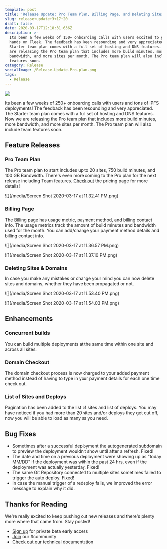 ```yaml
---
template: post
title: 'Release Update: Pro Team Plan, Billing Page, and Deleting Sites & Domains'
slug: release+update+3+17+20
draft: false
date: 2020-03-17T12:18:31.636Z
description: >-
  Its been a few weeks of 150+ onboarding calls with users excited to get their
  hands on Fleek. The feedback has been resounding and very appreciated. The
  Starter team plan comes with a full set of hosting and DNS features. Now we
  are releasing the Pro team plan that includes more build minutes, more
  bandwidth, and more sites per month. The Pro team plan will also include team
  features soon.
category: Release
socialImage: /Release-Update-Pro-plan.png
tags:
  - Release
---
```

![](/Release-Update-Pro-plan.png)

Its been a few weeks of 250+ onboarding calls with users and tons of IPFS deployments! The feedback has been resounding and very appreciated. The Starter team plan comes with a full set of hosting and DNS features. Now we are releasing the Pro team plan that includes more build minutes, more bandwidth, and more sites per month. The Pro team plan will also include team features soon.

## Feature Releases

### Pro Team Plan

The Pro team plan to start includes up to 20 sites, 750 build minutes, and 100 GB Bandwidth. There's even more coming to the Pro plan for the next release including Team features. [Check out](https://Fleek.co/pricing) the pricing page for more details!

![](/media/Screen Shot 2020-03-17 at 11.32.41 PM.png)

### Billing Page

The Billing page has usage metric, payment method, and billing contact info. The usage metrics track the amount of build minutes and bandwidth used for the month. You can add/change your payment method details and billing contact info.

![](/media/Screen Shot 2020-03-17 at 11.36.57 PM.png)

![](/media/Screen Shot 2020-03-17 at 11.37.10 PM.png)

### Deleting Sites & Domains

In case you make any mistakes or change your mind you can now delete sites and domains, whether they have been propagated or not.

![](/media/Screen Shot 2020-03-17 at 11.53.40 PM.png)

![](/media/Screen Shot 2020-03-17 at 11.54.03 PM.png)

## Enhancements

### Concurrent builds

You can build multiple deployments at the same time within one site and across all sites.

### Domain Checkout

The domain checkout process is now charged to your added payment method instead of having to type in your payment details for each one time check out.

### List of Sites and Deploys

Pagination has been added to the list of sites and list of deploys. You may have noticed if you had more than 20 sites and/or deploys they get cut off, now you will be able to load as many as you need.

## Bug Fixes

* Sometimes after a successful deployment the autogenerated subdomain to preview the deployment wouldn't show until after a refresh. Fixed!
* The date and time on a previous deployment were showing up as "today MM/DD" if the deployment was within the past 24 hrs, even if the deployment was actually yesterday. Fixed!
* The same Git Repository connected to multiple sites sometimes failed to trigger the auto deploy. Fixed!         
* In case the manual trigger of a redeploy fails, we improved the error message to explain why it did.

## Thanks for Reading

We're really excited to keep pushing out new releases and there's plenty more where that came from. Stay posted!

* [Sign up](https://app.fleek.co) for private beta early access
* [Join](https://join.slack.com/t/terminal-public/shared_invite/zt-bxna7y1d-PbVdut4rgHt5jM6Zjg9g9A) our #community
* [Check out ](https://docs.Fleek.co/)our technical documentation
